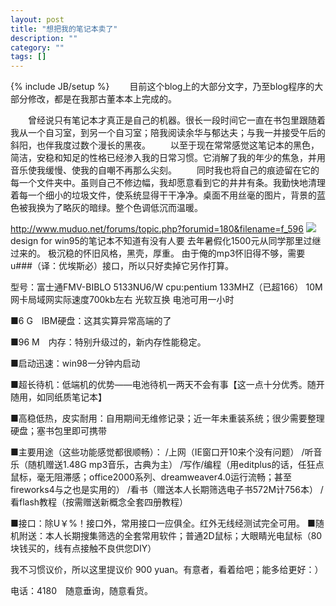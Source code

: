 ```yaml
---
layout: post
title: "想把我的笔记本卖了"
description: ""
category: ""
tags: []
---
```

{% include JB/setup %}
　　目前这个blog上的大部分文字，乃至blog程序的大部分修改，都是在我那古董本本上完成的。

　　曾经说只有笔记本才真正是自己的机器。很长一段时间它一直在书包里跟随着我从一个自习室，到另一个自习室；陪我阅读余华与郁达夫；与我一并接受午后的斜阳，也伴我度过数个漫长的黑夜。
　　以至于现在常常感觉这笔记本的黑色，简洁，安稳和知足的性格已经渗入我的日常习惯。它消解了我的年少的焦急，并用音乐使我缓慢、使我的自嘲不再那么尖刻。
　　同时我也将自己的痕迹留在它的每一个文件夹中。虽则自己不修边幅，我却愿意看到它的井井有条。我勤快地清理着每一个细小的垃圾文件，使系统显得干干净净。桌面不用丝毫的图片，背景的蓝色被我换为了略灰的暗绿。整个色调低沉而温暖。

http://www.muduo.net/forums/topic.php?forumid=180&filename=f_596
![](http://www.muduo.net/forums/upload/forum180_f_596_0_1083327639.jpg)
design for win95的笔记本不知道有没有人要
去年暑假化1500元从同学那里过继过来的。
极沉稳的怀旧风格，黑壳，厚重。
由于俺的mp3怀旧得不够，需要u###（译：优埃斯必）接口，所以只好卖掉它另作打算。

型号：富士通FMV-BIBLO 5133NU6/W cpu:pentium 133MHZ（已超166） 10M网卡局域网实际速度700kb左右 光软互换 电池可用一小时

■6 G　IBM硬盘：这其实算异常高端的了

■96 M　内存：特别升级过的，新内存性能稳定。


■启动迅速：win98一分钟内启动

■超长待机：低端机的优势——电池待机一两天不会有事【这一点十分优秀。随开随用，如同纸质笔记本】

■高稳低热，皮实耐用：自用期间无维修记录；近一年未重装系统；很少需要整理硬盘；塞书包里即可携带

■主要用途（这些功能感觉都很顺畅）：
/上网（IE窗口开10来个没有问题）
/听音乐（随机赠送1.48G mp3音乐，古典为主）
/写作/编程（用editplus的话，任狂点鼠标，毫无阻滞感；office2000系列、dreamweaver4.0运行流畅；甚至fireworks4与之也是实用的）
/看书（赠送本人长期筛选电子书572M计756本）
/看flash教程（按需赠送新概念全套四册教程）

■接口：除U￥%！接口外，常用接口一应俱全。红外无线经测试完全可用。
■随机附送：本人长期搜集筛选的全套常用软件；普通2D鼠标；大眼睛光电鼠标（80块钱买的，线有点接触不良供您DIY）

我不习惯议价，所以这里提议价 900 yuan。有意者，看着给吧；能多给更好：）

电话：4180　随意垂询，随意看货。 